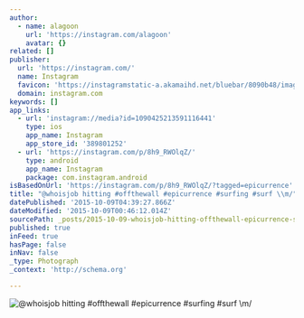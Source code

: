 ```yaml
---
author:
  - name: alagoon
    url: 'https://instagram.com/alagoon'
    avatar: {}
related: []
publisher:
  url: 'https://instagram.com/'
  name: Instagram
  favicon: 'https://instagramstatic-a.akamaihd.net/bluebar/8090b48/images/ico/favicon.ico'
  domain: instagram.com
keywords: []
app_links:
  - url: 'instagram://media?id=1090425213591116441'
    type: ios
    app_name: Instagram
    app_store_id: '389801252'
  - url: 'https://instagram.com/p/8h9_RWOlqZ/'
    type: android
    app_name: Instagram
    package: com.instagram.android
isBasedOnUrl: 'https://instagram.com/p/8h9_RWOlqZ/?tagged=epicurrence'
title: "@whoisjob hitting #offthewall #epicurrence #surfing #surf \\m/"
datePublished: '2015-10-09T04:39:27.866Z'
dateModified: '2015-10-09T00:46:12.014Z'
sourcePath: _posts/2015-10-09-whoisjob-hitting-offthewall-epicurrence-surfing-surf-m.md
published: true
inFeed: true
hasPage: false
inNav: false
_type: Photograph
_context: 'http://schema.org'

---
```

![&commat;whoisjob hitting &num;offthewall &num;epicurrence &num;surfing &num;surf &bsol;m&sol;](https://scontent.cdninstagram.com/hphotos-xaf1/t51.2885-15/s640x640/sh0.08/e35/12093657_1626143400981907_1132844486_n.jpg)